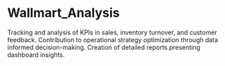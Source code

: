 # Wallmart_Analysis
Tracking and analysis of KPIs in sales, inventory turnover, and customer feedback. Contribution to operational strategy optimization through data informed decision-making. Creation of detailed reports presenting dashboard insights.
